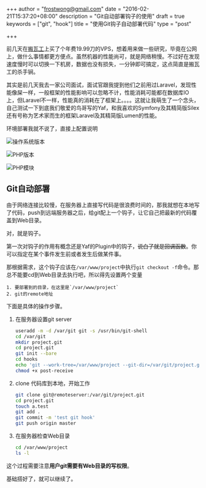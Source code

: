 +++
author = "frostwong@gmail.com"
date = "2016-02-21T15:37:20+08:00"
description = "Git自动部署钩子的使用"
draft = true
keywords = ["git", "hook"]
title = "使用Git钩子自动部署代码"
type = "post"

+++

前几天在[搬瓦工](https://bandwagonhost.com/)上买了个年费19.99刀的VPS，想着用来做一些研究，毕竟在公网上，做什么事情都更方便点。虽然机器的性能尚可，就是网络稍慢。不过好在发现速度慢时可以切换一下机房，数据也没有损失，一分钟即可搞定，这点简直是搬瓦工的杀手锏。

其实是前几天我去一家公司面试，面试官跟我提到他们之前用过Laravel，发现性能像屎一样，一般框架的性能影响可以忽略不计，性能消耗可能都在数据库IO上，但Laravel不一样，性能真的消耗在了框架上。。。。这就让我萌生了一个念头，自己测试一下到底我们敬爱的鸟哥写的Yaf，和我喜欢的Symfony及其精简版Silex还有号称为艺术家而生的框架Laravel及其精简版Lumen的性能。

环境部署我就不说了，直接上配置说明

![操作系统版本](http://7xn2pe.com1.z0.glb.clouddn.com/%E5%B1%8F%E5%B9%95%E5%BF%AB%E7%85%A7%202016-02-21%20%E4%B8%8B%E5%8D%883.49.05.png)

![PHP版本](http://7xn2pe.com1.z0.glb.clouddn.com/%E5%B1%8F%E5%B9%95%E5%BF%AB%E7%85%A7%202016-02-21%20%E4%B8%8B%E5%8D%883.47.48.png)

![PHP模块](http://7xn2pe.com1.z0.glb.clouddn.com/%E5%B1%8F%E5%B9%95%E5%BF%AB%E7%85%A7%202016-02-21%20%E4%B8%8B%E5%8D%883.48.04.png)

## Git自动部署

由于网络连接比较慢，在服务器上直接写代码是很浪费时间的，那我就想在本地写了代码，push到远端服务器之后，给git配上一个钩子，让它自己把最新的代码覆盖到Web目录。

对，就是钩子。

第一次对钩子的作用有概念还是Yaf的Plugin中的钩子，~~说白了就是回调函数~~。你可以指定在某个事件发生前或者发生后做某件事。

那根据需求，这个钩子应该在`/var/www/project`中执行`git checkout -f`命令。那总不能要cd到Web目录去执行吧，所以得先设置两个变量

    1. 要部署到的目录，在这里是`/var/www/project`
    2. git的remote地址

下面是具体的操作步骤。

1. 在服务器设置git server
    
    ```sh
    useradd -m -d /var/git git -s /usr/bin/git-shell
    cd /var/git
    mkdir project.git
    cd project.git
    git init --bare
    cd hooks
    echo 'git --work-tree=/var/www/project --git-dir=/var/git/project.git checkout -f' > post-receive
    chmod +x post-receive
    ```
    
2. clone 代码库到本地，开始工作

    ```sh
    git clone git@remoteserver:/var/git/project.git
    cd project.git
    touch a.test
    git add .
    git commit -m 'test git hook'
    git push origin master
    ```
    
3. 在服务器检查Web目录

    ```sh
    cd /var/www/project
    ls -l
    ```

这个过程需要注意**用户git需要有Web目录的写权限**。

基础搭好了，就可以继续了。

